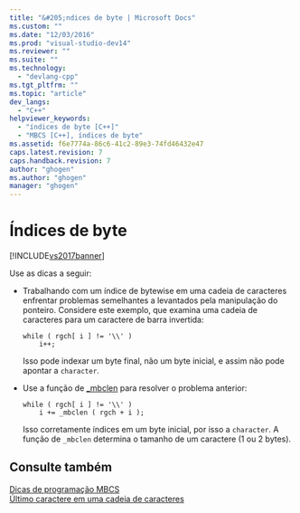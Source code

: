 ```yaml
---
title: "&#205;ndices de byte | Microsoft Docs"
ms.custom: ""
ms.date: "12/03/2016"
ms.prod: "visual-studio-dev14"
ms.reviewer: ""
ms.suite: ""
ms.technology: 
  - "devlang-cpp"
ms.tgt_pltfrm: ""
ms.topic: "article"
dev_langs: 
  - "C++"
helpviewer_keywords: 
  - "índices de byte [C++]"
  - "MBCS [C++], índices de byte"
ms.assetid: f6e7774a-86c6-41c2-89e3-74fd46432e47
caps.latest.revision: 7
caps.handback.revision: 7
author: "ghogen"
ms.author: "ghogen"
manager: "ghogen"
---
```

# &#205;ndices de byte
[!INCLUDE[vs2017banner](../assembler/inline/includes/vs2017banner.md)]

Use as dicas a seguir:  
  
-   Trabalhando com um índice de bytewise em uma cadeia de caracteres enfrentar problemas semelhantes a levantados pela manipulação do ponteiro.  Considere este exemplo, que examina uma cadeia de caracteres para um caractere de barra invertida:  
  
    ```  
    while ( rgch[ i ] != '\\' )  
        i++;  
    ```  
  
     Isso pode indexar um byte final, não um byte inicial, e assim não pode apontar a `character`.  
  
-   Use a função de [\_mbclen](../c-runtime-library/reference/mbclen-mblen-mblen-l.md) para resolver o problema anterior:  
  
    ```  
    while ( rgch[ i ] != '\\' )  
        i += _mbclen ( rgch + i );  
    ```  
  
     Isso corretamente índices em um byte inicial, por isso a `character`.  A função de `_mbclen` determina o tamanho de um caractere \(1 ou 2 bytes\).  
  
## Consulte também  
 [Dicas de programação MBCS](../Topic/MBCS%20Programming%20Tips.md)   
 [Último caractere em uma cadeia de caracteres](../text/last-character-in-a-string.md)